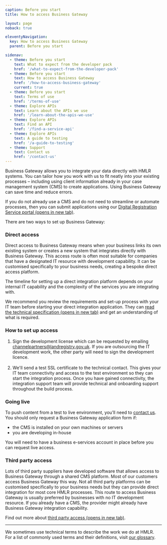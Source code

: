 ```yaml
---
caption: Before you start
title: How to access Business Gateway

layout: page
noback: true

eleventyNavigation:
  key: How to access Business Gateway
  parent: Before you start

sidenav:
  - theme: Before you start
    text: What to expect from the developer pack
    href: '/what-to-expect-from-the-developer-pack'
  - theme: Before you start
    text: How to access Business Gateway
    href: '/how-to-access-business-gateway'
    current: true
  - theme: Before you start
    text: Terms of use
    href: '/terms-of-use'
  - theme: Explore APIs
    text: Learn about the APIs we use
    href: '/learn-about-the-apis-we-use'
  - theme: Explore APIs
    text: Find an API
    href: '/find-a-service-api'
  - theme: Explore APIs
    text: A guide to testing
    href: '/a-guide-to-testing'
  - theme: Support
    text: Contact us 
    href: '/contact-us'
---
```


<div class="govuk-grid-row">
  <p class="govuk-body govuk-!-font-weight-regular govuk-!-margin-left-3">Business Gateway allows you to integrate
    your data directly with HMLR systems. You can tailor how you work with us to fit neatly into your existing
    processes – including using client information already in your case management system (CMS) to create
    applications. Using Business Gateway can save time and reduce errors.</p>
  <p class="govuk-body govuk-!-font-weight-regular govuk-!-margin-left-3">If you do not already use a CMS and do not
    need to streamline or automate processes, then you can submit applications using our <a class="govuk-link"
      href="https://www.gov.uk/government/publications/digital-registration-service" rel="noreferrer noopener"
      target="_blank">Digital Registration Service portal (opens in new tab)</a>.</p>
  <p class="govuk-body govuk-!-font-weight-regular govuk-!-margin-left-3">There are two ways to set up Business
    Gateway:</p>
  <h3 class="govuk-heading-m govuk-!-margin-left-3">Direct access</h3>
  <p class="govuk-body govuk-!-font-weight-regular govuk-!-margin-left-3">Direct access to Business Gateway means
    when your business links its own existing system or creates a new system that integrates directly with Business
    Gateway. This access route is often most suitable for companies that have a designated IT resource with
    development capability. It can be customised specifically to your business needs, creating a bespoke direct
    access platform.</p>
  <p class="govuk-body govuk-!-font-weight-regular govuk-!-margin-left-3">The timeline for setting up a direct
    integration platform depends on your internal IT capability and the complexity of the services you are
    integrating with.</p>
  <p class="govuk-body govuk-!-font-weight-regular govuk-!-margin-left-3">We recommend you review the requirements
    and set-up process with your IT team before starting your direct integration application. They can <a
      class="govuk-link" href="https://www.gov.uk/guidance/business-gateway-developer-pack"
      rel="noreferrer noopener" target="_blank">read the technical specification (opens in new tab)</a> and get an
    understanding of what is required.</p>
  <h3 class="govuk-heading-s govuk-!-margin-left-3">How to set up access</h3>
  <ol class="govuk-list govuk-list--number govuk-!-margin-left-3">
    <li>Sign the development license which can be requested by emailing <a
        href="mailto:channelpartners@landregistry.gov.uk">channelpartners@landregistry.gov.uk</a>. If you are outsourcing the IT development work, the other
      party will need to sign the development licence.</li>
    <br>
    <li>We'll send a test SSL certificate to the technical contact. This gives your IT team connectivity and access
      to the test environment so they can start the integration process. Once you have gained connectivity, the
      integration support team will provide technical and onboarding support throughout the build process.</li>
  </ol>
  <h3 class="govuk-heading-s govuk-!-margin-left-3">Going live</h3>
  <p class="govuk-body govuk-!-margin-left-3">To push content from a test to live environment, you’ll need to <a
      href="/contact-us">contact us</a>. You should only request a Business Gateway application form if:</p>
  <ul class="govuk-list govuk-list--bullet govuk-!-margin-left-3">
    <li>the CMS is installed on your own machines or servers</li>
    <li>you are developing in-house </li>
  </ul>
  <p class="govuk-body govuk-!-font-weight-regular govuk-!-margin-left-3">You will need to have a business
    e-services account in place before you can request live access.</p>
  <h3 class="govuk-heading-m govuk-!-margin-left-3">Third party access</h3>
  <p class="govuk-body govuk-!-margin-left-3">Lots of third party suppliers have developed software that allows
    access to Business Gateway through a shared CMS platform. Most of our customers access Business Gateway this
    way. Not all third party platforms can be customised specifically to your business needs but they can provide
    direct integration for most core HMLR processes. This route to access Business Gateway is usually preferred by
    businesses with no IT development resource. If you already have a CMS, the provider might already have Business
    Gateway integration capability.</p>
  <p class="govuk-body govuk-!-font-weight-regular govuk-!-margin-left-3">Find out more about <a class="govuk-link"
      href="https://www.gov.uk/guidance/third-party-access-to-business-gateway" rel="noreferrer noopener"
      target="_blank">third party access (opens in new tab)</a>.</p>
  <hr class="govuk-section-break govuk-section-break--m govuk-section-break--visible govuk-!-margin-left-3">
  <p class="govuk-body govuk-!-font-weight-regular govuk-!-margin-left-3">We sometimes use technical terms to
    describe the work we do at HMLR. For a list of commonly used terms and their definitions, visit <a
      class="govuk-link" href="/glossary">our glossary</a>.</p>
</div>